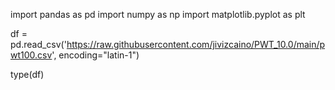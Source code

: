 import pandas as pd
import numpy as np
import matplotlib.pyplot as plt

df =
pd.read_csv('https://raw.githubusercontent.com/jivizcaino/PWT_10.0/main/pwt100.csv', encoding="latin-1")

type(df)